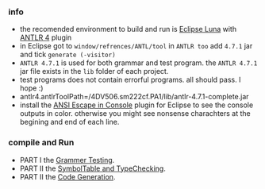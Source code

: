 ### info

- the recomended environment to build and run is [Eclipse Luna](https://www.eclipse.org/downloads/packages/release/luna/sr2/eclipse-ide-java-developers) with [ANTLR 4](https://marketplace.eclipse.org/content/antlr-4-ide) plugin
- in Eclipse got to `window/refrences/ANTL/tool` in `ANTLR too` add `4.7.1` jar and tick `generate (-visitor)`
- `ANTLR 4.7.1` is used for both grammar and test program. the `ANTLR 4.7.1` jar file exists in the `lib` folder of each project.
- test programs does not contain errorful programs. all should pass. I hope :)
- antlr4.antlrToolPath=<PATH TO PROJECT>/4DV506.sm222cf.PA1/lib/antlr-4.7.1-complete.jar
- install the [ANSI Escape in Console](https://marketplace.eclipse.org/content/ansi-escape-console#group-details) plugin for Eclipse to see the console outputs in color. otherwise you might see nonsense charachters at the begining and end of each line.

### compile and Run

- PART I the [Grammer Testing](https://github.com/AmirHMousavi/compiler-antlr4/tree/master/4DV506.sm222cf.PA1).
- PART II the [SymbolTable and TypeChecking](https://github.com/AmirHMousavi/compiler-antlr4/tree/master/4DV506.sm222cf.PA2).
- PART II the [Code Generation](https://github.com/AmirHMousavi/compiler-antlr4/tree/master/4DV506.sm222cf.PA3).
